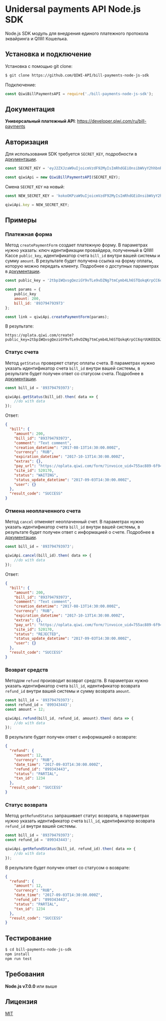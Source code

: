 # Unidersal payments API Node.js SDK
Node.js SDK модуль для внедрения единого платежного протокола эквайринга и QIWI Кошелька.

## Установка и подключение

Установка с помощью git clone:

```bash
$ git clone https://github.com/QIWI-API/bill-payments-node-js-sdk
```

Подключение:

```javascript
const QiwiBillPaymentsAPI = require('./bill-payments-node-js-sdk');
```

## Документация

**Универсальный платежный API**: https://developer.qiwi.com/ru/bill-payments

## Авторизация

Для использования SDK требуется `SECRET_KEY`, подробности в [документации](https://developer.qiwi.com/ru/bill-payments/#auth).

```javascript
const SECRET_KEY = 'eyJ2ZXJzaW9uIjoicmVzdF92MyIsImRhdGEiOnsibWVyY2hhbnRfaWQiOjUyNjgxMiwiYXBpX3VzZXJfaWQiOjcxNjI2MTk3LCJzZWNyZXQiOiJmZjBiZmJiM2UxYzc0MjY3YjIyZDIzOGYzMDBkNDhlYjhiNTnONPININONPN090MTg5ZjMwYzZhY2RjMzg1In19';

const qiwiApi = new QiwiBillPaymentsAPI(SECRET_KEY);
```

Смена `SECRET_KEY` на новый:

```javascript
const NEW_SECRET_KEY = 'kokoOKPzaW9uIjoicmVzdF92MyIsImRhdGEiOnsibWVyY2hhbnRfaWQiOjUyNjgxMiwiYXBpX3VzZXJfaWQiOjcxNjI2MTk3LCJzZWNyZXQiOiJmZjBiZmJiM2UxYzc0MjY3YjIyZDIzOGYzMDBkNDhlYjhiNTk5NmIbhchhbbHBHIBDBICIBSBSJBSICUSIUUbuui34';

qiwiApi.key = NEW_SECRET_KEY;
```

## Примеры

### Платежная форма

Метод `createPaymentForm` создает платежную форму. В параметрах нужно указать: ключ идентификации провайдера, полученный в QIWI Кассе `public_key`, идентификатор счета `bill_id` внутри вашей системы и сумму `amount`. В результате будет получена ссылка на форму оплаты, которую можно передать клиенту. Подробнее о доступных параметрах в [документации](https://developer.qiwi.com/ru/bill-payments/#http).

```javascript
const public_key = '2tbp1WQvsgQeziGY9vTLe9vDZNg7tmCymb4Lh6STQokqKrpCC6qrUUKEDZAJ7mvFnzr1yTebUiQaBLDnebLMMxL8nc6FF5zfmGQnypdXCbQJqHEJW5RJmKfj8nvgc';

const params = {
    public_key
    amount: 200,
    bill_id: '893794793973'
};

const link = qiwiApi.createPaymentForm(params);       
```

В результате:

```
https://oplata.qiwi.com/create?public_key=2tbp1WQvsgQeziGY9vTLe9vDZNg7tmCymb4Lh6STQokqKrpCC6qrUUKEDZAJ7mvFnzr1yTebUiQaBLDnebLMMxL8nc6FF5zfmGQnypdXCbQJqHEJW5RJmKfj8nvgc&amount=200&bill_id=893794793973
```

### Статус счета

Метод `getStatus` проверяет статус оплаты счета. В параметрах нужно указать идентификатор счета `bill_id` внутри вашей системы, в результате будет получен ответ со статусом счета. Подробнее в [документации](https://developer.qiwi.com/ru/bill-payments/#invoice-status).

```javascript
const bill_id = '893794793973';

qiwiApi.getStatus(bill_id).then( data => {
    //do with data
});
```

Ответ:

```json
{
  "bill": {
    "amount": 200,
    "bill_id": "893794793973",
    "comment": "Text comment",
    "creation_datetime": "2017-08-13T14:30:00.000Z",
    "currency": "RUB",
    "expiration_datetime": "2017-10-13T14:30:00.000Z",
    "extras": {},
    "pay_url": "https://oplata.qiwi.com/form/?invoice_uid=755ac889-6f94-4f82-a0b8-3dffc24afa60",
    "site_id": 520170,
    "status": "WAITING",
    "status_update_datetime": "2017-09-03T14:30:00.000Z",
    "user": {}
  },
  "result_code": "SUCCESS"
}
```

### Отмена неоплаченного счета

Метод `cancel` отменяет неоплаченный счет. В параметрах нужно указать идентификатор счета `bill_id` внутри вашей системы, в результате будет получен ответ с информацией о счете. Подробнее в [документации](https://developer.qiwi.com/ru/bill-payments/#invoice-status).

```javascript
const bill_id = '893794793973';

qiwiApi.cancel(bill_id).then( data => {
    //do with data
});
```

Ответ:

```json
{
  "bill": {
    "amount": 200,
    "bill_id": "893794793973",
    "comment": "Text comment",
    "creation_datetime": "2017-08-13T14:30:00.000Z",
    "currency": "RUB",
    "expiration_datetime": "2017-10-13T14:30:00.000Z",
    "extras": {},
    "pay_url": "https://oplata.qiwi.com/form/?invoice_uid=755ac889-6f94-4f82-a0b8-3dffc24afa60",
    "site_id": 520170,
    "status": "REJECTED",
    "status_update_datetime": "2017-09-03T14:30:00.000Z",
    "user": {}
  },
  "result_code": "SUCCESS"
}
```

### Возврат средств

Методом `refund` производит возврат средств. В параметрах нужно указать идентификатор счета `bill_id`, идентификатор возврата `refund_id` внутри вашей системы и сумму возврата `amount`.

```javascript
const bill_id = '893794793973';
const refund_id = '899343443';
const amount = 12;

qiwiApi.refund(bill_id, refund_id, amount).then( data => {
    //do with data
});
```

В результате будет получен ответ c информацией о возврате:

```json
{
  "refund": {
    "amount": 12,
    "currency": "RUB",
    "date_time": "2017-09-03T14:30:00.000Z",
    "refund_id": "899343443",
    "status": "PARTIAL",
    "txn_id": 1234
  },
  "result_code": "SUCCESS"
}
```

### Статус возврата

Метод `getRefundStatus` запрашивает статус возврата, в параметрах нужно указать идентификатор счета `bill_id`, идентификатор возврата `refund_id` внутри вашей системы. 

```javascript
const bill_id = '893794793973';
const refund_id = '899343443';

qiwiApi.getRefundStatus(bill_id, refund_id).then( data => {
    //do with data
});
```

В результате будет получен ответ cо статусом о возврате:

```json
{
  "refund": {
    "amount": 12,
    "currency": "RUB",
    "date_time": "2017-09-03T14:30:00.000Z",
    "refund_id": "899343443",
    "status": "PARTIAL",
    "txn_id": 1234
  },
  "result_code": "SUCCESS"
}
```

## Тестирование

```bash
$ cd bill-payments-node-js-sdk
npm install
npm run test
```

## Требования

**Node.js v7.0.0** или выше

## Лицензия

[MIT](LICENSE)
